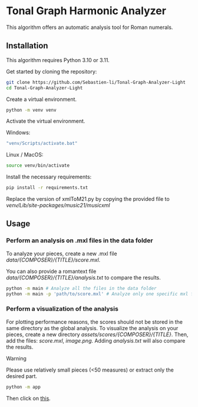 # Tonal Graph Harmonic Analyzer

This algorithm offers an automatic analysis tool for Roman numerals.

## Installation
This algorithm requires Python 3.10 or 3.11.

Get started by cloning the repository:
```bash
git clone https://github.com/Sebastien-li/Tonal-Graph-Analyzer-Light
cd Tonal-Graph-Analyzer-Light
```

Create a virtual environment.
```bash
python -m venv venv
```
Activate the virtual environment.

Windows:
```bash
"venv/Scripts/activate.bat"
```
Linux / MacOS:
```bash
source venv/bin/activate
```
Install the necessary requirements:
```bash
pip install -r requirements.txt
```
Replace the version of xmlToM21.py by copying the provided file to *venv/Lib/site-packages/music21/musicxml*

## Usage
### Perform an analysis on .mxl files in the data folder

To analyze your pieces, create a new .mxl file *data/{COMPOSER}/{TITLE}/score.mxl*.

You can also provide a romantext file *data/{COMPOSER}/{TITLE}/analysis.txt* to compare the results.

```bash
python -m main # Analyze all the files in the data folder
python -m main -p 'path/to/score.mxl' # Analyze only one specific mxl file.
```

### Perform a visualization of the analysis

For plotting performance reasons, the scores should not be stored in the same directory as the global analysis. To visualize the analysis on your pieces, create a new directory *assets/scores/{COMPOSER}/{TITLE}*. Then, add the files: *score.mxl*, *image.png*. Adding *analysis.txt* will also compare the results.

> [!WARNING]
> Please use relatively small pieces (<50 measures) or extract only the desired part.
```bash
python -m app
```
Then click on [this](http://127.0.0.1:8050/).
